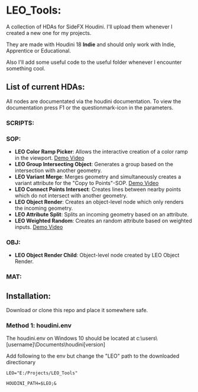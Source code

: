 # LEO_Tools:
A collection of HDAs for SideFX Houdini.
I'll upload them whenever I created a new one for my projects.

They are made with Houdini 18 **Indie** and should only work with Indie, Apprentice or Educational.

Also I'll add some useful code to the useful folder whenever I encounter something cool.

## List of current HDAs:
All nodes are documentated via the houdini documentation. To view the documentation press F1 or the questionmark-icon in the parameters.

### SCRIPTS:

### SOP:
* **LEO Color Ramp Picker**: Allows the interactive creation of a color ramp in the viewport. [Demo Video](https://vimeo.com/448546910)
* **LEO Group Intersecting Object**: Generates a group based on the intersection with another geometry.
* **LEO Variant Merge**: Merges geometry and simultaneously creates a variant attribute for the "Copy to Points"-SOP. [Demo Video](https://vimeo.com/448293988)
* **LEO Connect Points Intersect**: Creates lines between nearby points which do not intersect with another geometry.
* **LEO Object Render**: Creates an object-level node which only renders the incoming geometry.
* **LEO Attribute Split**: Splits an incoming geometry based on an attribute.
* **LEO Weighted Random**: Creates an random attribute based on weighted inputs. [Demo Video](https://vimeo.com/448293988)

### OBJ:
* **LEO Object Render Child**: Object-level node created by LEO Object Render.

### MAT:

## Installation:
Download or clone this repo and place it somewhere safe.

### Method 1: houdini.env
The houdini.env on Windows 10 should be located at c:\users\\[username]\Documents\houdini[version]

Add following to the env but change the "LEO" path to the downloaded directionary

```
LEO="E:/Projects/LEO_Tools"

HOUDINI_PATH=$LEO;&
```

